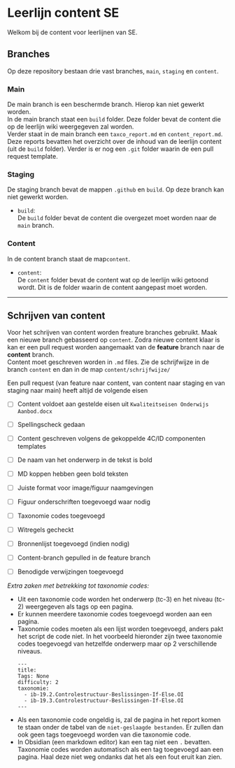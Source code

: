# Leerlijn content SE
Welkom bij de content voor leerlijnen van SE. 

## Branches
Op deze repository bestaan drie vast branches, `main`, `staging` en `content`.

### Main
De main branch is een beschermde branch. Hierop kan niet gewerkt worden.\
In de main branch staat een `build` folder. Deze folder bevat de content die op de leerlijn wiki weergegeven zal worden.\
Verder staat in de main branch een `taxco_report.md` en `content_report.md`. Deze reports bevatten het overzicht over de inhoud van de leerlijn content (uit de `build` folder).
Verder is er nog een `.git` folder waarin de een pull request template.

### Staging
De staging branch bevat de mappen `.github` en `build`. Op deze branch kan niet gewerkt worden.
- `build`:\
De `build` folder bevat de content die overgezet moet worden naar de `main` branch.

### Content
In de content branch staat de map`content`.
- `content`:\
De `content` folder bevat de content wat op de leerlijn wiki getoond wordt. Dit is de folder waarin de content aangepast moet worden.

---

## Schrijven van content
Voor het schrijven van content worden freature branches gebruikt. Maak een nieuwe branch gebasseerd op `content`. Zodra nieuwe content klaar is kan er een pull request worden aangemaakt van de **feature** branch naar de **content** branch.\
Content moet geschreven worden in `.md` files. Zie de schrijfwijze in de branch `content` en dan in de map `content/schrijfwijze/`

Een pull request (van feature naar content, van content naar staging en van staging naar main) heeft altijd de volgende eisen
- [ ] Content voldoet aan gestelde eisen uit `Kwaliteitseisen Onderwijs Aanbod.docx`
- [ ] Spellingscheck gedaan
- [ ] Content geschreven volgens de gekoppelde 4C/ID componenten templates
- [ ] De naam van het onderwerp in de tekst is bold
- [ ] MD koppen hebben geen bold teksten
- [ ] Juiste format voor image/figuur naamgevingen
- [ ] Figuur onderschriften toegevoegd waar nodig
- [ ] Taxonomie codes toegevoegd
- [ ] Witregels gecheckt
- [ ] Bronnenlijst toegevoegd (indien nodig)
- [ ] Content-branch gepulled in de feature branch
- [ ] Benodigde verwijzingen toegevoegd


*Extra zaken met betrekking tot taxonomie codes:*
- Uit een taxonomie code worden het onderwerp (tc-3) en het niveau (tc-2) weergegeven als tags op een pagina.
- Er kunnen meerdere taxonomie codes toegevoegd worden aan een pagina.
- Taxonomie codes moeten als een lijst worden toegevoegd, anders pakt het script de code niet. In het voorbeeld hieronder zijn twee taxonomie codes toegevoegd van hetzelfde onderwerp maar op 2 verschillende niveaus.
  ```
  ---
  title: 
  Tags: None
  difficulty: 2
  taxonomie:
    - ib-19.2.Controlestructuur-Beslissingen-If-Else.OI
    - ib-19.3.Controlestructuur-Beslissingen-If-Else.OI
  ---
  ```
- Als een taxonomie code ongeldig is, zal de pagina in het report komen te staan onder de tabel van de `niet-geslaagde bestanden`. Er zullen dan ook geen tags toegevoegd worden van die taxonomie code.
- In Obsidian (een markdown editor) kan een tag niet een `.` bevatten. Taxonomie codes worden automatisch als een tag toegevoegd aan een pagina. Haal deze niet weg ondanks dat het als een fout eruit kan zien.
